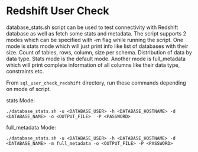# Redshift User Check

database_stats.sh script can be used to test connectivity with Redshift database as well as fetch some stats and metadata. 
The script supports 2 modes which can be specified with -m flag while running the script. One mode is stats mode which 
will just print info like list of databases with their size. Count of tables, rows, column, size per schema. 
Distribution of data by data type. Stats mode is the default mode. Another mode is full_metadata which will print 
complete information of all columns like their data type, constraints etc.

From `sql_user_check_redshift` directory, run these commands depending on mode of script. 

stats Mode:
```shell
./database_stats.sh -u <DATABASE_USER> -h <DATABASE_HOSTNAME> -d <DATABASE_NAME> -o <OUTPUT_FILE>  -P <PASSWORD>
```

full_metadata Mode:
```shell
./database_stats.sh -u <DATABASE_USER> -h <DATABASE_HOSTNAME> -d <DATABASE_NAME> -m full_metadata -o <OUTPUT_FILE> -P <PASSWORD>
```
